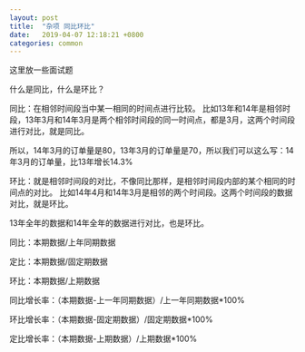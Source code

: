 ```yaml
---
layout: post
title:  "杂项 同比环比"
date:   2019-04-07 12:18:21 +0800
categories: common
---
```


<script type="text/javascript" async
  src="https://cdnjs.cloudflare.com/ajax/libs/mathjax/2.7.2/MathJax.js?config=TeX-MML-AM_CHTML">
</script>

这里放一些面试题

什么是同比，什么是环比？

同比：在相邻时间段当中某一相同的时间点进行比较。
比如13年和14年是相邻时段，13年3月和14年3月是两个相邻时间段的同一时间点，都是3月，这两个时间段进行对比，就是同比。

所以，14年3月的订单量是80，13年3月的订单量是70，所以我们可以这么写：14年3月的订单量，比13年增长14.3%

环比：就是相邻时间段的对比，不像同比那样，是相邻时间段内部的某个相同的时间点的对比。
比如14年4月和14年3月是相邻的两个时间段。这两个时间段的数据对比，就是环比。

13年全年的数据和14年全年的数据进行对比，也是环比。

同比：本期数据/上年同期数据

定比：本期数据/固定期数据

环比：本期数据/上期数据

同比增长率：（本期数据-上一年同期数据）/上一年同期数据*100%

环比增长率：（本期数据-固定期数据）/固定期数据*100%

定比增长率：（本期数据-上期数据）/上期数据*100%

